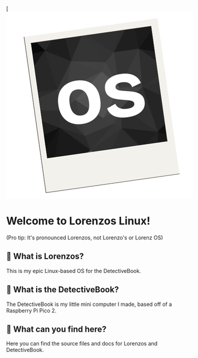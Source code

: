 [![lorenzos logo wow](https://github.com/Lorenzos-Linux/.github/blob/main/Lorenzos%20Logo.png?raw=true)
# Welcome to Lorenzos Linux!
(Pro tip: It's pronounced Lorenzos, not Lorenzo's or Lorenz OS)

## 🤔 What is Lorenzos?
This is my epic Linux-based OS for the DetectiveBook.
## 💽 What is the DetectiveBook? 
The DetectiveBook is my little mini computer I made, based off of a Raspberry Pi Pico 2.
## 🔎 What can you find here?
Here you can find the source files and docs for Lorenzos and DetectiveBook.
